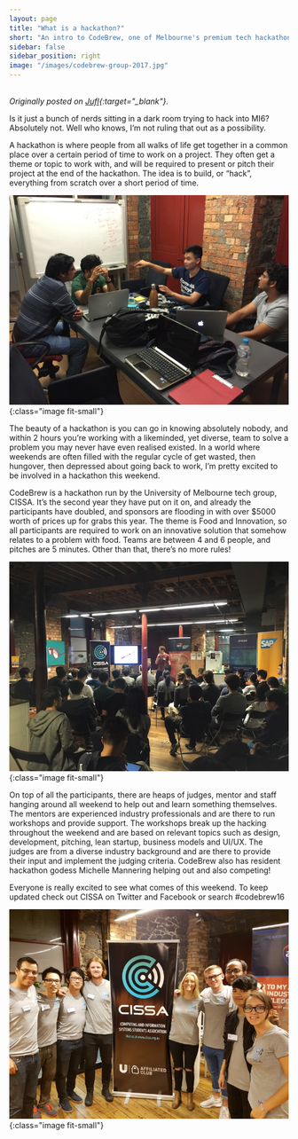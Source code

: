```yaml
---
layout: page
title: "What is a hackathon?"
short: "An intro to CodeBrew, one of Melbourne's premium tech hackathons."
sidebar: false
sidebar_position: right
image: "/images/codebrew-group-2017.jpg"
---
```



<br>*Originally posted on [Jufl](http://jufl.co/what-is-a-hackathon/){:target="_blank"}.*

Is it just a bunch of nerds sitting in a dark room trying to hack into MI6?
Absolutely not. Well who knows, I’m not ruling that out as a possibility.

A hackathon is where people from all walks of life get together in a common
place over a certain period of time to work on a project. They often get a theme
or topic to work with, and will be required to present or pitch their project at
the end of the hackathon. The idea is to build, or “hack”,  everything from
scratch over a short period of time.

![](/images/hackathon1.jpeg){:class="image fit-small"}

The beauty of a hackathon is you can go in knowing absolutely nobody, and within
2 hours you’re working with a likeminded, yet diverse, team to solve a problem
you  may never have even realised existed. In a world where weekends are often
filled with the regular cycle of get wasted, then hungover, then depressed about
going back to work, I’m pretty excited to be involved in a hackathon this
weekend.

CodeBrew is a hackathon run by the University of Melbourne tech group, CISSA.
It’s the second year they have put on it on, and already the participants have
doubled, and sponsors are flooding in with over $5000 worth of prices up for
grabs this year. The theme is Food and Innovation, so all participants are
required to work on an innovative solution that somehow relates to a problem
with food. Teams are between 4 and 6 people, and pitches are 5 minutes. Other
than that, there’s no more rules!

![](/images/hackathon2.jpeg){:class="image fit-small"}

On top of all the participants, there are heaps of judges, mentor and staff
hanging around all weekend to help out and learn something themselves. The
mentors are experienced industry professionals and are there to run workshops
and provide support. The workshops break up the hacking throughout the weekend
and are based on relevant topics such as design, development, pitching, lean
startup, business models and UI/UX. The judges are from a diverse industry
background and are there to provide their input and implement the judging
criteria. CodeBrew also has resident hackathon godess Michelle Mannering helping
out and also competing!

Everyone is really excited to see what comes of this weekend. To keep updated
check out CISSA on Twitter and Facebook or search #codebrew16

![](/images/hackathon3.jpg){:class="image fit-small"}
